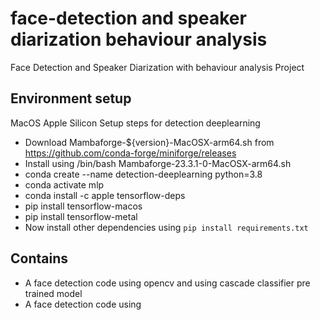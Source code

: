 # face-detection and speaker diarization behaviour analysis

Face Detection and Speaker Diarization with behaviour analysis Project

## Environment setup

MacOS Apple Silicon Setup steps for detection deeplearning

- Download Mambaforge-${version}-MacOSX-arm64.sh from https://github.com/conda-forge/miniforge/releases
- Install using /bin/bash Mambaforge-23.3.1-0-MacOSX-arm64.sh
- conda create --name detection-deeplearning python=3.8
- conda activate mlp
- conda install -c apple tensorflow-deps
- pip install tensorflow-macos
- pip install tensorflow-metal
- Now install other dependencies using `pip install requirements.txt`

## Contains

- A face detection code using opencv and using cascade classifier pre trained model
- A face detection code using
